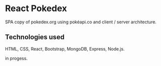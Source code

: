 <h1>React Pokedex</h1>

SPA copy of pokedex.org using pokéapi.co and client / server architecture.

<h2>Technologies used</h2>

HTML, CSS, React, Bootstrap, MongoDB, Express, Node.js.

in progess.

